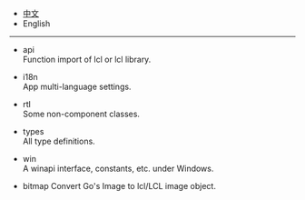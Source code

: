 * [中文](README.md)   
* English     

----  

* api  
Function import of lcl or lcl library.      

* i18n    
App multi-language settings.    

* rtl  
Some non-component classes.

* types  
All type definitions.  

* win  
A winapi interface, constants, etc. under Windows.  

* bitmap
Convert Go's Image to lcl/LCL image object.